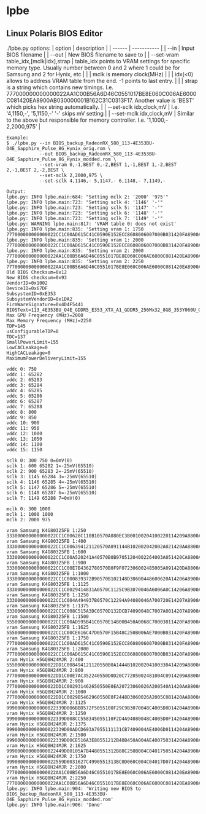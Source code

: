 # lpbe
## Linux Polaris BIOS Editor

./lpbe.py options:
| option | description |
| ------ | ----------- |
| --in   | Input BIOS filename |
| --out  | New BIOS filename to save to |
| --set-vram table_idx,[mclk|idx],strap | table_idx points to VRAM settings for specific memory type. Usually number between 0 and 2 where 1 could be for Samsung and 2 for Hynix, etc |
|                                       | mclk is memory clock(MHz) |
|                                       | idx(<0) allows to address VRAM table from the end. -1 points to last entry. |
|                                       | strap is a string which contains new timings. I.e. 777000000000000022AA1C00B56A6D46C0551017BE8E060C006AE6000C081420EA8900AB030000001B162C31C0313F17. Another value is 'BEST' which picks hex string automatically. |
| --set-sclk idx,clock,mV | I.e. '4,1150,-', '5,1150,-' '-' skips mV setting |
| --set-mclk idx,clock,mV | Similar to the above but responsible for memory controller. I.e. '1,1000,- 2,2000,975' |

```
Example:
$ ./lpbe.py --in BIOS_backup_RadeonRX_580_113-4E353BU-O4E_Sapphire_Pulse_8G_Hynix_orig.rom \
            --out BIOS_backup_RadeonRX_580_113-4E353BU-O4E_Sapphire_Pulse_8G_Hynix_modded.rom \
            --set-vram 0,-1,BEST 0,-2,BEST 1,-1,BEST 1,-2,BEST 2,-1,BEST 2,-2,BEST \
            --set-mclk 2,2000,975 \
            --set-sclk 4,1146,- 5,1147,- 6,1148,- 7,1149,-

Output:
lpbe.py: INFO lpbe.main:684: "Setting mclk 2: '2000' '975'"
lpbe.py: INFO lpbe.main:723: "Setting sclk 4: '1146' '-'"
lpbe.py: INFO lpbe.main:723: "Setting sclk 5: '1147' '-'"
lpbe.py: INFO lpbe.main:723: "Setting sclk 6: '1148' '-'"
lpbe.py: INFO lpbe.main:723: "Setting sclk 7: '1149' '-'"
lpbe.py: WARNING lpbe.main:817: 'VRAM table 0: does not exist'
lpbe.py: INFO lpbe.main:835: 'Setting vram 1: 1750 777000000000000022CC1C00AD615C41C0590E152ECC8608006007000B031420FA8900A00300000010122F3FBA354019'
lpbe.py: INFO lpbe.main:835: 'Setting vram 1: 2000 777000000000000022CC1C00AD615C41C0590E152ECC8608006007000B031420FA8900A00300000010122F3FBA354019'
lpbe.py: INFO lpbe.main:835: 'Setting vram 2: 2000 777000000000000022AA1C00B56A6D46C0551017BE8E060C006AE6000C081420EA8900AB030000001B162C31C0313F17'
lpbe.py: INFO lpbe.main:835: 'Setting vram 2: 2250 777000000000000022AA1C00B56A6D46C0551017BE8E060C006AE6000C081420EA8900AB030000001B162C31C0313F17'
Old BIOS Checksum=0x12
New BIOS checksum=0x93
VendorID=0x1002
DeviceID=0x67DF
SubsystemID=0xE353
SubsystemVendorID=0x1DA2
FirmWareSignature=0x4D4F5441
BIOSText=113_4E353BU_O4E_GDDR5_E353_XTX_A1_GDDR5_256Mx32_8GB_353Y060U_O4E
Max GPU Frequency (MHz)=2000
Max Memory Frequency (MHz)=2250
TDP=145
usConfigurableTDP=0
TDC=137
SmallPowerLimit=155
LowCACLeakage=0
HighCACLeakage=0
MaximumPowerDeliveryLimit=155

vddc 0: 750
vddc 1: 65282
vddc 2: 65283
vddc 3: 65284
vddc 4: 65285
vddc 5: 65286
vddc 6: 65287
vddc 7: 65288
vddc 8: 800
vddc 9: 850
vddc 10: 900
vddc 11: 950
vddc 12: 1000
vddc 13: 1050
vddc 14: 1100
vddc 15: 1150

sclk 0: 300 750 0=0mV(0)
sclk 1: 600 65282 1=-25mV(65510)
sclk 2: 900 65283 2=-25mV(65510)
sclk 3: 1145 65284 3=-25mV(65510)
sclk 4: 1146 65285 4=-25mV(65510)
sclk 5: 1147 65286 5=-25mV(65510)
sclk 6: 1148 65287 6=-25mV(65510)
sclk 7: 1149 65288 7=0mV(0)

mclk 0: 300 1000
mclk 1: 1000 1000
mclk 2: 2000 975

vram Samsung K4G80325FB 1:250 333000000000000022CC1C00628C110B10570A080EC3B00100204100220114209A8800A000000000040308091B0D0F0E
vram Samsung K4G80325FB 1:400 333000000000000022CC1C006394121120570A091144B102002042002A021420AA8800A00000000006040C0E2B10120F
vram Samsung K4G80325FB 1:600 333000000000000022CC1C00A520241A40570B0B97051204002264003A051420CA8800A0000000000906121541151810
vram Samsung K4G80325FB 1:900 333000000000000022CC1C00E7B4362780570B0F9F072306002485005A091420DA8800A0000000000E081A20621D2012
vram Samsung K4G80325FB 1:1000 333000000000000022CC1C000839372B90570B102148D30600448600620A14206A8900A0000000000F091D236D1F2213
vram Samsung K4G80325FB 1:1125 333000000000000022CC1C0029414831A0570C1125C9B3070046A6006A0C14206A8900A000000000110A21287B222614
vram Samsung K4G80325FB 1:1250 333000000000000022CC1C004A494937B0570C12294A94080046A700720E14207A8900A000000000130B252D89252A14
vram Samsung K4G80325FB 1:1375 333000000000000022CC1C008C515A3DC0570D132DCB74090048C7007A0014207A8900A002000000150D293197282E15
vram Samsung K4G80325FB 1:1500 555000000000000022CC1C00AD595B41C0570E14B00B450A0068C70003011420FA8900A003000000170E2B34A42A3116
vram Samsung K4G80325FB 1:1625 555000000000000022CC1C00CE616C47D0570F15B48C250B006AE7000B031420FA8900A003000000190F2F39B22D3517
vram Samsung K4G80325FB 1:1750 777000000000000022CC1C00AD615C41C0590E152ECC8608006007000B031420FA8900A00300000010122F3FBA354019
vram Samsung K4G80325FB 1:2000 777000000000000022CC1C00AD615C41C0590E152ECC8608006007000B031420FA8900A00300000010122F3FBA354019
vram Hynix H5GQ8H24MJR 2:400 555000000000000022DD1C008494121120550B0A1444B10200204100330414209A8800A00000712406050C0D2B11150F
vram Hynix H5GQ8H24MJR 2:800 777000000000000022DD1C00E7AC352240550D0D20C77205002481004C0914209A8800A0000071240C08171B571A2111
vram Hynix H5GQ8H24MJR 2:900 777000000000000022DD1C002931462650550E0EA20723060026A200540A1420AA8800A0000071240D0A1A1D621C2312
vram Hynix H5GQ8H24MJR 2:1000 777000000000000022DD1C0029B5462960550E0F2448D3060026A2005C0B1420AA8800A0000071240E0A1C206D1E2513
vram Hynix H5GQ8H24MJR 2:1125 999000000000000022339D006BBD572F5055100F29C9B3070048C4005D0D14204A8900A000007124100C20247B202A13
vram Hynix H5GQ8H24MJR 2:1250 999000000000000022339D008CC558345055110F2D4A94080048C4005D0F14204A8900A000007124120D232889222E14
vram Hynix H5GQ8H24MJR 2:1375 999000000000000022339D00ADCD693A7055111131CB7409004AE4006D0114204A8900A002007124140E272D97263215
vram Hynix H5GQ8H24MJR 2:1500 999000000000000022339D00CE516A3E80551212B40B450A004AE400750314204A8900A002007124150F2A30A4283516
vram Hynix H5GQ8H24MJR 2:1625 999000000000000022449D00105A7B4480551312B88C250B004C0401750514204A8900A00200712417112E34B22A3916
vram Hynix H5GQ8H24MJR 2:1750 999000000000000022559D0031627C4990551313BC0D060C004C04017D0714204A8900A00200712419123138C02D3D17
vram Hynix H5GQ8H24MJR 2:2000 777000000000000022AA1C00B56A6D46C0551017BE8E060C006AE6000C081420EA8900AB030000001B162C31C0313F17
vram Hynix H5GQ8H24MJR 2:2250 777000000000000022AA1C00B56A6D46C0551017BE8E060C006AE6000C081420EA8900AB030000001B162C31C0313F17
lpbe.py: INFO lpbe.main:904: 'Writing new BIOS to BIOS_backup_RadeonRX_580_113-4E353BU-O4E_Sapphire_Pulse_8G_Hynix_modded.rom'
lpbe.py: INFO lpbe.main:906: 'Done'
```
